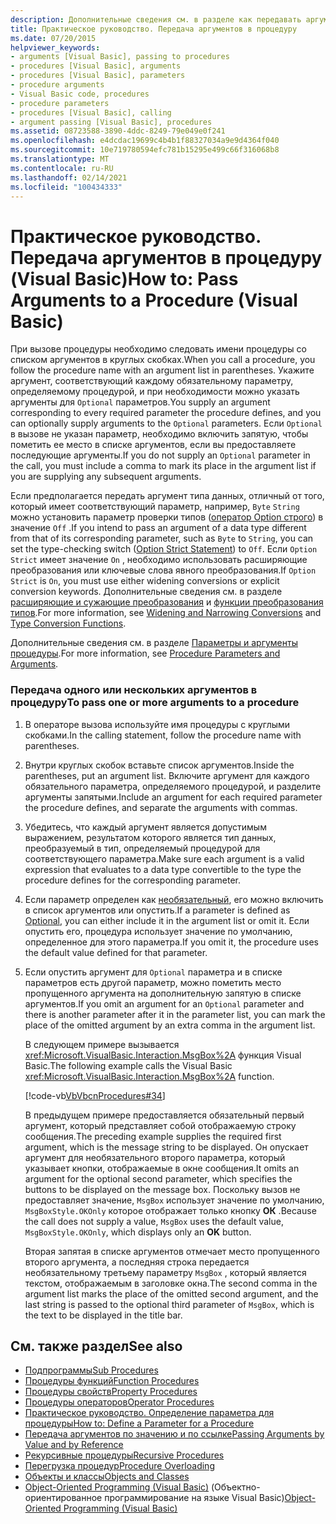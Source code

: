 ```yaml
---
description: Дополнительные сведения см. в разделе как передавать аргументы в процедуру (Visual Basic).
title: Практическое руководство. Передача аргументов в процедуру
ms.date: 07/20/2015
helpviewer_keywords:
- arguments [Visual Basic], passing to procedures
- procedures [Visual Basic], arguments
- procedures [Visual Basic], parameters
- procedure arguments
- Visual Basic code, procedures
- procedure parameters
- procedures [Visual Basic], calling
- argument passing [Visual Basic], procedures
ms.assetid: 08723588-3890-4ddc-8249-79e049e0f241
ms.openlocfilehash: e4dcdac19699c4b4b1f88327034a9e9d4364f040
ms.sourcegitcommit: 10e719780594efc781b15295e499c66f316068b8
ms.translationtype: MT
ms.contentlocale: ru-RU
ms.lasthandoff: 02/14/2021
ms.locfileid: "100434333"
---
```

# <a name="how-to-pass-arguments-to-a-procedure-visual-basic"></a><span data-ttu-id="92e8f-103">Практическое руководство. Передача аргументов в процедуру (Visual Basic)</span><span class="sxs-lookup"><span data-stu-id="92e8f-103">How to: Pass Arguments to a Procedure (Visual Basic)</span></span>

<span data-ttu-id="92e8f-104">При вызове процедуры необходимо следовать имени процедуры со списком аргументов в круглых скобках.</span><span class="sxs-lookup"><span data-stu-id="92e8f-104">When you call a procedure, you follow the procedure name with an argument list in parentheses.</span></span> <span data-ttu-id="92e8f-105">Укажите аргумент, соответствующий каждому обязательному параметру, определяемому процедурой, и при необходимости можно указать аргументы для `Optional` параметров.</span><span class="sxs-lookup"><span data-stu-id="92e8f-105">You supply an argument corresponding to every required parameter the procedure defines, and you can optionally supply arguments to the `Optional` parameters.</span></span> <span data-ttu-id="92e8f-106">Если `Optional` в вызове не указан параметр, необходимо включить запятую, чтобы пометить ее место в списке аргументов, если вы предоставляете последующие аргументы.</span><span class="sxs-lookup"><span data-stu-id="92e8f-106">If you do not supply an `Optional` parameter in the call, you must include a comma to mark its place in the argument list if you are supplying any subsequent arguments.</span></span>  
  
 <span data-ttu-id="92e8f-107">Если предполагается передать аргумент типа данных, отличный от того, который имеет соответствующий параметр, например, `Byte` `String` можно установить параметр проверки типов ([оператор Option строго](../../../language-reference/statements/option-strict-statement.md)) в значение `Off` .</span><span class="sxs-lookup"><span data-stu-id="92e8f-107">If you intend to pass an argument of a data type different from that of its corresponding parameter, such as `Byte` to `String`, you can set the type-checking switch ([Option Strict Statement](../../../language-reference/statements/option-strict-statement.md)) to `Off`.</span></span> <span data-ttu-id="92e8f-108">Если `Option Strict` имеет значение `On` , необходимо использовать расширяющие преобразования или ключевые слова явного преобразования.</span><span class="sxs-lookup"><span data-stu-id="92e8f-108">If `Option Strict` is `On`, you must use either widening conversions or explicit conversion keywords.</span></span> <span data-ttu-id="92e8f-109">Дополнительные сведения см. в разделе [расширяющие и сужающие преобразования](../data-types/widening-and-narrowing-conversions.md) и [функции преобразования типов](../../../language-reference/functions/type-conversion-functions.md).</span><span class="sxs-lookup"><span data-stu-id="92e8f-109">For more information, see [Widening and Narrowing Conversions](../data-types/widening-and-narrowing-conversions.md) and [Type Conversion Functions](../../../language-reference/functions/type-conversion-functions.md).</span></span>  
  
 <span data-ttu-id="92e8f-110">Дополнительные сведения см. в разделе [Параметры и аргументы процедуры](./procedure-parameters-and-arguments.md).</span><span class="sxs-lookup"><span data-stu-id="92e8f-110">For more information, see [Procedure Parameters and Arguments](./procedure-parameters-and-arguments.md).</span></span>  
  
### <a name="to-pass-one-or-more-arguments-to-a-procedure"></a><span data-ttu-id="92e8f-111">Передача одного или нескольких аргументов в процедуру</span><span class="sxs-lookup"><span data-stu-id="92e8f-111">To pass one or more arguments to a procedure</span></span>  
  
1. <span data-ttu-id="92e8f-112">В операторе вызова используйте имя процедуры с круглыми скобками.</span><span class="sxs-lookup"><span data-stu-id="92e8f-112">In the calling statement, follow the procedure name with parentheses.</span></span>  
  
2. <span data-ttu-id="92e8f-113">Внутри круглых скобок вставьте список аргументов.</span><span class="sxs-lookup"><span data-stu-id="92e8f-113">Inside the parentheses, put an argument list.</span></span> <span data-ttu-id="92e8f-114">Включите аргумент для каждого обязательного параметра, определяемого процедурой, и разделите аргументы запятыми.</span><span class="sxs-lookup"><span data-stu-id="92e8f-114">Include an argument for each required parameter the procedure defines, and separate the arguments with commas.</span></span>  
  
3. <span data-ttu-id="92e8f-115">Убедитесь, что каждый аргумент является допустимым выражением, результатом которого является тип данных, преобразуемый в тип, определяемый процедурой для соответствующего параметра.</span><span class="sxs-lookup"><span data-stu-id="92e8f-115">Make sure each argument is a valid expression that evaluates to a data type convertible to the type the procedure defines for the corresponding parameter.</span></span>  
  
4. <span data-ttu-id="92e8f-116">Если параметр определен как [необязательный](../../../language-reference/modifiers/optional.md), его можно включить в список аргументов или опустить.</span><span class="sxs-lookup"><span data-stu-id="92e8f-116">If a parameter is defined as [Optional](../../../language-reference/modifiers/optional.md), you can either include it in the argument list or omit it.</span></span> <span data-ttu-id="92e8f-117">Если опустить его, процедура использует значение по умолчанию, определенное для этого параметра.</span><span class="sxs-lookup"><span data-stu-id="92e8f-117">If you omit it, the procedure uses the default value defined for that parameter.</span></span>  
  
5. <span data-ttu-id="92e8f-118">Если опустить аргумент для `Optional` параметра и в списке параметров есть другой параметр, можно пометить место пропущенного аргумента на дополнительную запятую в списке аргументов.</span><span class="sxs-lookup"><span data-stu-id="92e8f-118">If you omit an argument for an `Optional` parameter and there is another parameter after it in the parameter list, you can mark the place of the omitted argument by an extra comma in the argument list.</span></span>  
  
     <span data-ttu-id="92e8f-119">В следующем примере вызывается <xref:Microsoft.VisualBasic.Interaction.MsgBox%2A> функция Visual Basic.</span><span class="sxs-lookup"><span data-stu-id="92e8f-119">The following example calls the Visual Basic <xref:Microsoft.VisualBasic.Interaction.MsgBox%2A> function.</span></span>  
  
     [!code-vb[VbVbcnProcedures#34](~/samples/snippets/visualbasic/VS_Snippets_VBCSharp/VbVbcnProcedures/VB/Class1.vb#34)]  
  
     <span data-ttu-id="92e8f-120">В предыдущем примере предоставляется обязательный первый аргумент, который представляет собой отображаемую строку сообщения.</span><span class="sxs-lookup"><span data-stu-id="92e8f-120">The preceding example supplies the required first argument, which is the message string to be displayed.</span></span> <span data-ttu-id="92e8f-121">Он опускает аргумент для необязательного второго параметра, который указывает кнопки, отображаемые в окне сообщения.</span><span class="sxs-lookup"><span data-stu-id="92e8f-121">It omits an argument for the optional second parameter, which specifies the buttons to be displayed on the message box.</span></span> <span data-ttu-id="92e8f-122">Поскольку вызов не предоставляет значение, `MsgBox` использует значение по умолчанию, `MsgBoxStyle.OKOnly` которое отображает только кнопку **ОК** .</span><span class="sxs-lookup"><span data-stu-id="92e8f-122">Because the call does not supply a value, `MsgBox` uses the default value, `MsgBoxStyle.OKOnly`, which displays only an **OK** button.</span></span>  
  
     <span data-ttu-id="92e8f-123">Вторая запятая в списке аргументов отмечает место пропущенного второго аргумента, а последняя строка передается необязательному третьему параметру `MsgBox` , который является текстом, отображаемым в заголовке окна.</span><span class="sxs-lookup"><span data-stu-id="92e8f-123">The second comma in the argument list marks the place of the omitted second argument, and the last string is passed to the optional third parameter of `MsgBox`, which is the text to be displayed in the title bar.</span></span>  
  
## <a name="see-also"></a><span data-ttu-id="92e8f-124">См. также раздел</span><span class="sxs-lookup"><span data-stu-id="92e8f-124">See also</span></span>

- [<span data-ttu-id="92e8f-125">Подпрограммы</span><span class="sxs-lookup"><span data-stu-id="92e8f-125">Sub Procedures</span></span>](./sub-procedures.md)
- [<span data-ttu-id="92e8f-126">Процедуры функций</span><span class="sxs-lookup"><span data-stu-id="92e8f-126">Function Procedures</span></span>](./function-procedures.md)
- [<span data-ttu-id="92e8f-127">Процедуры свойств</span><span class="sxs-lookup"><span data-stu-id="92e8f-127">Property Procedures</span></span>](./property-procedures.md)
- [<span data-ttu-id="92e8f-128">Процедуры операторов</span><span class="sxs-lookup"><span data-stu-id="92e8f-128">Operator Procedures</span></span>](./operator-procedures.md)
- [<span data-ttu-id="92e8f-129">Практическое руководство. Определение параметра для процедуры</span><span class="sxs-lookup"><span data-stu-id="92e8f-129">How to: Define a Parameter for a Procedure</span></span>](./how-to-define-a-parameter-for-a-procedure.md)
- [<span data-ttu-id="92e8f-130">Передача аргументов по значению и по ссылке</span><span class="sxs-lookup"><span data-stu-id="92e8f-130">Passing Arguments by Value and by Reference</span></span>](./passing-arguments-by-value-and-by-reference.md)
- [<span data-ttu-id="92e8f-131">Рекурсивные процедуры</span><span class="sxs-lookup"><span data-stu-id="92e8f-131">Recursive Procedures</span></span>](./recursive-procedures.md)
- [<span data-ttu-id="92e8f-132">Перегрузка процедур</span><span class="sxs-lookup"><span data-stu-id="92e8f-132">Procedure Overloading</span></span>](./procedure-overloading.md)
- [<span data-ttu-id="92e8f-133">Объекты и классы</span><span class="sxs-lookup"><span data-stu-id="92e8f-133">Objects and Classes</span></span>](../objects-and-classes/index.md)
- <span data-ttu-id="92e8f-134">[Object-Oriented Programming (Visual Basic)](../../concepts/object-oriented-programming.md) (Объектно-ориентированное программирование на языке Visual Basic)</span><span class="sxs-lookup"><span data-stu-id="92e8f-134">[Object-Oriented Programming (Visual Basic)](../../concepts/object-oriented-programming.md)</span></span>
